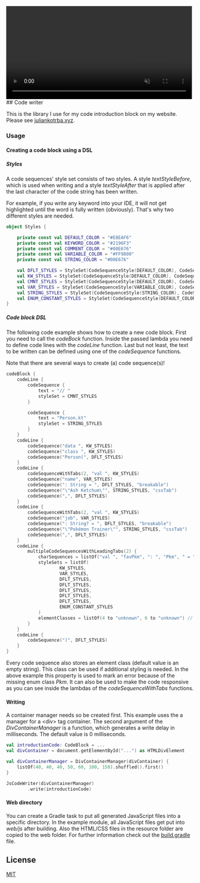 <video width="99%"  autoplay loop muted>
        <source src="assets/demo.mov" type="video/mp4">
</video>
## Code writer

This is the library I use for my code introduction block on my website. Please see [juliankotrba.xyz](https://juliankotrba.xyz).

### Usage

#### Creating a code block using a DSL

##### Styles

A code sequences' style set consists of two styles. A style _textStyleBefore_, which is used when writing and
a style _textStyleAfter_ that is applied after the last character of the code string has been written.

For example, if you write any keyword into your IDE, it will not get highlighted until the word is fully written (obviously). 
That's why two different styles are needed.

``` kotlin
object Styles {

    private const val DEFAULT_COLOR = "#E8EAF6"
    private const val KEYWORD_COLOR = "#2196F3"
    private const val COMMENT_COLOR = "#00E676"
    private const val VARIABLE_COLOR = "#FF9800"
    private const val STRING_COLOR = "#00E676"

    val DFLT_STYLES = StyleSet(CodeSequenceStyle(DEFAULT_COLOR), CodeSequenceStyle(DEFAULT_COLOR))
    val KW_STYLES = StyleSet(CodeSequenceStyle(DEFAULT_COLOR), CodeSequenceStyle(KEYWORD_COLOR, WeightValue.BOLD))
    val CMNT_STYLES = StyleSet(CodeSequenceStyle(DEFAULT_COLOR), CodeSequenceStyle(COMMENT_COLOR))
    val VAR_STYLES = StyleSet(CodeSequenceStyle(VARIABLE_COLOR), CodeSequenceStyle(VARIABLE_COLOR))
    val STRING_STYLES = StyleSet(CodeSequenceStyle(STRING_COLOR), CodeSequenceStyle(STRING_COLOR))
    val ENUM_CONSTANT_STYLES = StyleSet(CodeSequenceStyle(DEFAULT_COLOR), CodeSequenceStyle(VARIABLE_COLOR))
}
```

##### Code block DSL

The following code example shows how to create a new code block. First you need to call the _codeBock_ 
function. Inside the passed lambda you need to define code lines with the _codeLine_ function. Last but not least, the 
text to be written can be defined using one of the _codeSequence_ functions.

Note that there are several ways to create (a) code sequence(s)!

``` kotlin
codeBlock {
    codeLine {
        codeSequence {
            text = "// "
            styleSet = CMNT_STYLES
        }

        codeSequence {
            text = "Person.kt"
            styleSet = STRING_STYLES
        }
    }
    codeLine {
        codeSequence("data ", KW_STYLES)
        codeSequence("class ", KW_STYLES)
        codeSequence("Person(", DFLT_STYLES)
    }
    codeLine {
        codeSequenceWithTabs(2, "val ", KW_STYLES)
        codeSequence("name", VAR_STYLES)
        codeSequence(": String = ", DFLT_STYLES, "breakable")
        codeSequence("\"Ash Ketchum\"", STRING_STYLES, "cssTab")
        codeSequence(",", DFLT_STYLES)
    }
    codeLine {
        codeSequenceWithTabs(2, "val ", KW_STYLES)
        codeSequence("job", VAR_STYLES)
        codeSequence(": String? = ", DFLT_STYLES, "breakable")
        codeSequence("\"Pokémon Trainer\"", STRING_STYLES, "cssTab")
        codeSequence(",", DFLT_STYLES)
    }
    codeLine {
        multipleCodeSequencesWithLeadingTabs(2) {
            charSequences = listOf("val ", "favPkm", ": ", "Pkm", " = ", "Pkm", ".", "PIKACHU")
            styleSets = listOf(
                    KW_STYLES,
                    VAR_STYLES,
                    DFLT_STYLES,
                    DFLT_STYLES,
                    DFLT_STYLES,
                    DFLT_STYLES,
                    DFLT_STYLES,
                    ENUM_CONSTANT_STYLES
            )
            elementClasses = listOf(4 to "unknown", 6 to "unknown") // 1-indexed !
        }
    }
    codeLine {
        codeSequence(")", DFLT_STYLES)
    }
}
```

Every code sequence also stores an element class (default value is an empty string). This class can be used if additional
styling is needed. In the above example this property is used to mark an error because of the missing enum class _Pkm_. 
It can also be used to make the code responsive as you can see inside the lambdas of the _codeSequenceWithTabs_ functions.

#### Writing

A container manager needs so be created first. This example uses the a manager for a \<div\> tag container. The second 
argument of the _DivContainerManager_ is a function, which generates a write delay in milliseconds. 
The default value is 0 milliseconds.

``` kotlin
val introductionCode: CodeBlock = ...
val divContainer = document.getElementById("...") as HTMLDivElement

val divContainerManager = DivContainerManager(divContainer) {
    listOf(40, 40, 40, 50, 60, 100, 150).shuffled().first()
}

JsCodeWriter(divContainerManager)
        .write(introductionCode)

```

#### Web directory

You can create a Gradle task to put all generated JavaScript files into a specific directory. 
In the example module, all JavaScript files get put into _web/js_ after building. 
Also the HTML/CSS files in the resource folder are copied to the web folder. For further information check out the [build.gradle](code-writer-library/build.gradle) file.


## License

[MIT](LICENSE)